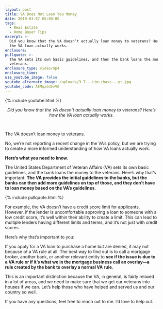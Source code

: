 ```yaml
---
layout: post
title: VA Does Not Loan You Money
date: 2019-03-07 00:00:00
tags:
  - Real Estate
  - Home Buyer Tips
excerpt: >-
  Did you know that the VA doesn’t actually loan money to veterans? Here’s how
  the VA loan actually works.
enclosure:
pullquote: >-
  The VA sets its own basic guidelines, and then the bank loans the money to the
  veterans.
enclosure_type: video/mp4
enclosure_time:
use_youtube_image: false
youtube_alternate_image: /uploads/3-7---tim-chase---yt.jpg
youtube_code: AEMqadd5vV0
---
```


{% include youtube.html %}

<center><em>Did you know that the VA doesn&rsquo;t actually loan money to veterans? Here&rsquo;s how the VA loan actually works.</em></center>

 

The VA doesn’t loan money to veterans.

No, we’re not reporting a recent change in the VA’s policy, but we are trying to create a more informed understanding of how VA loans actually work.

**Here’s what you need to know**.

The United States Department of Veteran Affairs (VA) sets its own basic guidelines, and the bank loans the money to the veterans. Here’s why that’s important: **The VA provides the initial guidelines to the banks, but the banks can then add more guidelines on top of those, and they don’t have to loan money based on the VA’s guidelines**.

{% include pullquote.html %}

For example, the VA doesn’t have a credit score limit for applicants. However, if the lender is uncomfortable approving a loan to someone with a low credit score, it’s well within their ability to create a limit. This can lead to multiple lenders having different limits and terms, and it’s not just with credit scores.

Here’s why that’s important to you:

If you apply for a VA loan to purchase a home but are denied, it may not because of a VA rule at all. The best way to find out is to call a mortgage broker, another bank, or another relevant entity to **see if the issue is due to a VA rule or if it’s what we in the mortgage business call an overlay—a rule created by the bank to overlay a normal VA rule**.

This is an important distinction because the VA, in general, is fairly relaxed in a lot of areas, and we need to make sure that we get our veterans into houses if we can. Let’s help those who have helped and served us and our country so well.

If you have any questions, feel free to reach out to me. I’d love to help out.